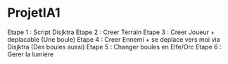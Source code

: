 # ProjetIA1

Etape 1 : Script Disjktra
Etape 2 : Creer Terrain
Etape 3 : Creer Joueur + deplacable (Une boule)
Etape 4 : Creer Ennemi + se deplace vers moi via Disjktra (Des boules aussi)
Etape 5 : Changer boules en Elfe/Orc
Etape 6 : Gerer la lumiére